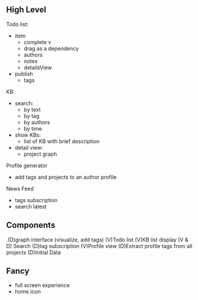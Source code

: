## High Level
Todo list:
- item
    - complete v
    - drag as a dependency
    - authors
    - notes
    - detailsView
- publish
    - tags

KB:
- search:
    - by text
    - by tag
    - by authors
    - by time
- show KBs:
    - list of KB with brief description
- detail view:
    - project graph

Profile generator
- add tags and projects to an author profile

News Feed
- tags subscription
- search latest

## Components
.(D)graph interface (visualize, add tags)
(V)Todo list
(V)KB list display
(V & D) Search
(D)tag subscription
(V)Profile view
(D)Extract profile tags from all projects
(D)Initial Data

## Fancy
- full screen experience
- home icon
